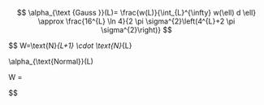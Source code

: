 $$
\alpha_{\text {Gauss }}(L)=
\frac{w(L)}{\int_{L}^{\infty} w(\ell) d \ell} \approx \frac{16^{L} \ln 4}{2 \pi \sigma^{2}\left(4^{L}+2 \pi \sigma^{2}\right)}
$$

$$
W=\text{N}_{L+1} \cdot \text{N}_{L}

\alpha_{\text{Normal}}(L) 

W = 

$$
$$

$$